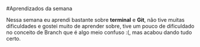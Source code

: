 #Aprendizados da semana 

Nessa semana eu aprendi bastante sobre **terminal** e **Git**, não tive muitas dificuldades e gostei
muito de aprender sobre, tive um pouco de dificuldado no conceito de Branch que é algo meio confuso :(, mas acabou dando tudo certo. 